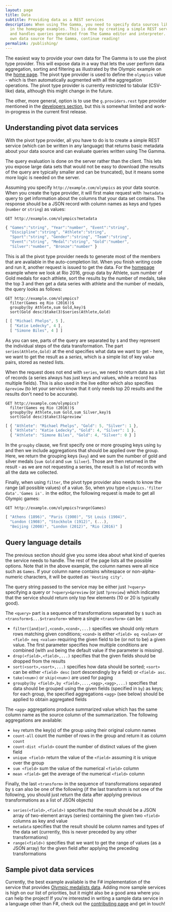 ```yaml
---
layout: page
title: Data
subtitle: Providing data as a REST services
description: When using The Gamma, you need to specify data sources like the 'olympics' value used 
  in the homepage examples. This is done by creating a simple REST service that provides the data
  and handles queries generated from The Gamma editor and interpreter. If you want to build your
  own data source for The Gamma, continue reading!
permalink: /publishing/
---
```


The easiest way to provide your own data for The Gamma is to use the pivot type provider.
This will expose data in a way that lets the user perform data aggregation, sorting and filtering
as illustrated by the Olympic example on the [home page](/). The pivot type provider is used to
define the `olympics` value - which is then automatically augmented with all the aggregation 
operations. The pivot type provider is currently restricted to tabular (CSV-like) data,
although this might change in the future.

The other, more general, option is to use the `g.providers.rest` type provider mentioned in the
[developers section](/developers), but this is somewhat limited and work-in-progress in the 
current first release.

## Understanding pivot data services

With the pivot type provider, all you have to do is to create a simple REST service (which can 
be written in any language) that returns basic metadata about your data source and can evaluate
queries written using The Gamma.

The query evaluation is done on the server rather than the client. This lets you expose large
data sets that would not be easy to download (the results of the query are typically smaller and
can be truncated), but it means some more logic is needed on the server.

Assuming you specify `http://example.com/olympics` as your data source. When you create the type
provider, it will first make request with `?metadata` query to get information about the columns
that your data set contains. The response should be a JSON record with column names as keys and
types (`number` or `string`) as values:

```
GET http://example.com/olympics?metadata
```

```js
{ "Games":"string", "Year":"number", "Event":"string",
  "Discipline":"string", "Athlete":"string", 
  "Sport":"string", "Gender":"string", "Team":"string",
  "Event":"string", "Medal":"string", "Gold":"number",
  "Silver":"number", "Bronze":"number" }
```

This is all the pivot type provider needs to generate most of the members that are available
in the auto-completion list. When you finish writing code and run it, another request is issued
to get the data. For the [homepage](/) example where we look at Rio 2016, group data by Athlete,
sum number of Gold medals for each athlete, sort the results by the number of medals, take the top
3 and then get a data series with athlete and the number of medals, the query looks as follows:

```
GET http://example.com/olympics?
  filter(Games eq Rio (2016))$
  groupby(by Athlete,sum Gold,key)$
  sort(Gold desc)$take(3)$series(Athlete,Gold)
```  

```js
[ [ "Michael Phelps", 5 ], 
  [ "Katie Ledecky", 4 ], 
  [ "Simone Biles", 4 ] ]
```

As you can see, parts of the query are separated by `$` and they represent the individual steps
of the data transformation. The part `series(Athlete,Gold)` at the end specifies what data we
want to get - here, we want to get the result as a _series_, which is a simple list of key value
pairs, stored as nested lists.

When the request does not end with `series`, we need to return data as a list of records (a series
always has just keys and values, while a record has multiple fields). This is also used in the live
editor which also specifies `&preview` (to let your service know that it only needs top 20 results
and the results don't need to be accurate).

```
GET http://example.com/olympics?
  filter(Games eq Rio (2016))$
  groupby(by Athlete,sum Gold,sum Silver,key)$
  sort(Gold desc)$take(3)&preview`
```

```js
[ { "Athlete": "Michael Phelps", "Gold": 5, "Silver": 1 }, 
  { "Athlete": "Katie Ledecky", "Gold": 4, "Silver": 1 }, 
  { "Athlete": "Simone Biles", "Gold": 4, "Silver": 0 } ]
```

In the `groupby` clause, we first specify one or more grouping keys using `by` and then we include
aggregations that should be applied over the group. Here, we return the grouping keys (`key`) and
we sum the number of gold and silver medals (`sum Gold` and `sum Silver`). Those are then returned
in the result - as we are not requesting a series, the result is a list of records with all the 
data we collected.

Finally, when using `filter`, the pivot type provider also needs to know the range (all possible 
values) of a value. So, when you type `olympics.'filter data'.'Games is'.` in the editor, the 
following request is made to get all Olympic games:

```
GET http://example.com/olympics?range(Games)
```

```js
[ "Athens (1896)", "Paris (1900)", "St Louis (1904)", 
  "London (1908)", "Stockholm (1912)", (...), 
  "Beijing (2008)", "London (2012)", "Rio (2016)" ]
```

## Query language details

The previous section should give you some idea about what kind of queries the service needs to
handle. The rest of the page lists all the possible options. Note that in the above example, the
column names were all nice such as `Games`. If your column name contains whitespace or 
non-alpha-numeric characters, it will be quoted as `'Hosting city'`. 

The query string passed to the service may be either just `?<query>` specifying a query or
`?<query>&preview` (or just `?preview`) which indicates that the service should return only 
top few elements (10 or 20 is typically good).

The `<query>` part is a sequence of transformations separated by `$` such as
`<transform>$...$<transform>` where a single `<transform>` can be:

 - `filter([and|or],<cond>,<cond>,...)` specifies we should only return rows matching given conditions;
   `<cond>` is either `<field> eq <value>` or `<field> neq <value>` requiring the given field
   to be (or not to be) a given value. The first parameter specifies how multiple conditions are
   combined (with `and` being the default value if the parameter is missing).
 - `drop(<field>,<field>,...)` specifies that the given fields should be dropped from the results
 - `sort(<sort>,<sort>,...)` specifies how data should be sorted; `<sort>` can be either
   `<field> desc` (sort descendingly by a field) or `<field> asc`.
 - `take(<num>)` or `skip(<num>)` are used for paging
 - `groupby(by <field>,by <field>,...,<agg>,<agg>,...)` specifies that data should be grouped 
   using the given fields (specified in `by`) as keys; for each group, the specified aggregations
   `<agg>` (see below) should be applied to obtain aggregated fields

The `<agg>` aggregations produce summarized value which has the same column name as the source
column of the summarization. The following aggregations are available:

  - `key` return the key(s) of the group using their original column names
  - `count-all` count the number of rows in the group and return it as column `count`
  - `count-dist <field>` count the number of distinct values of the given field
  - `unique <field>` return the value of the `<field>` assuming it is unique over the group
  - `sum <field>` sum the value of the numerical `<field>` column
  - `mean <field>` get the average of the numerical `<field>` column

Finally, the last `<transform>` in the sequence of transformations separated by `$` can also be
one of the following (if the last transform is not one of the following, you should just return
the data after applying previous transformations as a list of JSON objects)

 - `series(<field>,<field>)` specifies that the result should be a JSON array of two-element 
    arrays (series) containing the given two `<field>` columns as key and value 
 - `metadata` specifies that the result should be column names and types of the data set
   (currently, this is never preceded by any other transformations)
 - `range(<field>)` specifies that we want to get the range of values (as a JSON array)
   for the given field after applying the preceding transformations

## Sample pivot data services

Currently, the best example available is the F# implementation of the service that provides
[Olympic medalists data](https://github.com/the-gamma/thegamma-services/blob/master/src/pdata/server.fsx).
Adding more sample services is high on our list of priorities, but it might also be a good
area where you can help the project! If you're interested in writing a sample data service in 
a language other than F#, check out the [contributing page](/contributing) and get in touch!
